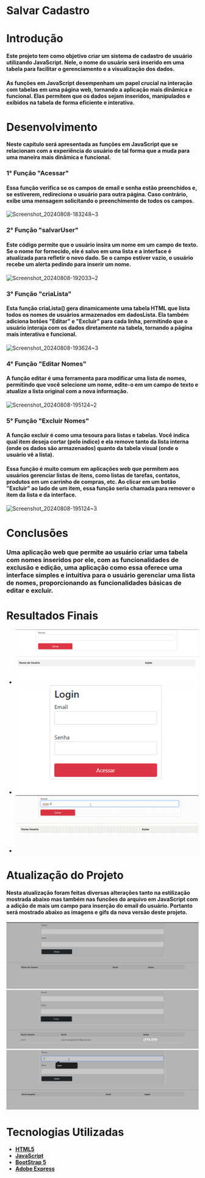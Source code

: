 # Salvar Cadastro

# Introdução 

#### Este projeto tem como objetivo criar um sistema de cadastro de usuário utilizando JavaScript. Nele, o nome do usuário será inserido em uma tabela para facilitar o gerenciamento e a visualização dos dados.

#### As funções em JavaScript desempenham um papel crucial na interação com tabelas em uma página web, tornando a aplicação mais dinâmica e funcional. Elas permitem que os dados sejam inseridos, manipulados e exibidos na tabela de forma eficiente e interativa.

# Desenvolvimento 

#### Neste capítulo será apresentada as funções em JavaScript que se relacionam com a experiência do usuário de tal forma que a muda para uma maneira mais dinâmica e funcional.

### 1° Função "Acessar"

#### Essa função verifica se os campos de email e senha estão preenchidos e, se estiverem, redireciona o usuário para outra página. Caso contrário, exibe uma mensagem solicitando o preenchimento de todos os campos.
![Screenshot_20240808-183248~3](https://github.com/user-attachments/assets/3654c5a0-c948-4eca-93fa-d020ccb977f1)

### 2° Função "salvarUser"

#### Este código permite que o usuário insira um nome em um campo de texto. Se o nome for fornecido, ele é salvo em uma lista e a interface é atualizada para refletir o novo dado. Se o campo estiver vazio, o usuário recebe um alerta pedindo para inserir um nome.
![Screenshot_20240808-192033~2](https://github.com/user-attachments/assets/3c063110-8936-4660-913b-c88630bf7b2b)

### 3° Função "criaLista"

#### Esta função criaLista() gera dinamicamente uma tabela HTML que lista todos os nomes de usuários armazenados em dadosLista. Ela também adiciona botões "Editar" e "Excluir" para cada linha, permitindo que o usuário interaja com os dados diretamente na tabela, tornando a página mais interativa e funcional.
![Screenshot_20240808-193624~3](https://github.com/user-attachments/assets/6e00156c-251e-41ad-9cf3-8d671aa70085)

### 4° Função "Editar Nomes"

#### A função editar é uma ferramenta para modificar uma lista de nomes, permitindo que você selecione um nome, edite-o em um campo de texto e atualize a lista original com a nova informação.
![Screenshot_20240808-195124~2](https://github.com/user-attachments/assets/8c1d1c13-65a2-4f1d-bab5-ea94704bf22a)

### 5° Função "Excluir Nomes" 

#### A função excluir é como uma tesoura para listas e tabelas. Você indica qual item deseja cortar (pelo índice) e ela remove tanto da lista interna (onde os dados são armazenados) quanto da tabela visual (onde o usuário vê a lista).

#### Essa função é muito comum em aplicações web que permitem aos usuários gerenciar listas de itens, como listas de tarefas, contatos, produtos em um carrinho de compras, etc. Ao clicar em um botão "Excluir" ao lado de um item, essa função seria chamada para remover o item da lista e da interface.
![Screenshot_20240808-195124~3](https://github.com/user-attachments/assets/5cbbf544-3e34-42b1-b289-4cbd88cbc5a8)

# Conclusões 

### Uma aplicação web que permite ao usuário criar uma tabela com nomes inseridos por ele, com as funcionalidades de exclusão e edição, uma aplicação como essa oferece uma interface simples e intuitiva para o usuário gerenciar uma lista de nomes, proporcionando as funcionalidades básicas de editar e excluir.

# Resultados Finais 

 - <img src="Imagens/exemplo 1.png">
 - <img src="Imagens/exemplo 2.png">
 - <img src="Gifs/exemplo-gif.gif">

# Atualização do Projeto 

#### Nesta atualização foram feitas diversas alterações tanto na estilização mostrada abaixo mas também nas funcões do arquivo em JavaScript com a adição de mais um campo para inserção do email do usuário. Portanto será mostrado abaixo as imagens e gifs da nova versão deste projeto.

<img src="Imagens/exemploATZ.png">
<img src="Imagens/exemploATZ2.png">
<img src="Gifs/gifATZ.gif">

# Tecnologias Utilizadas 

 - **[HTML5](https://html.spec.whatwg.org/)**
 - **[JavaScript](https://developer.mozilla.org/pt-BR/docs/Web/JavaScript)**
 - **[BootStrap 5](https://getbootstrap.com/docs/5.0/getting-started/introduction/)**
 - **[Adobe Express](https://www.adobe.com/br/express/)**